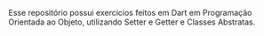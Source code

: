 Esse repositório possui exercicios feitos em Dart em Programação Orientada ao Objeto, utilizando Setter e Getter e Classes Abstratas.
